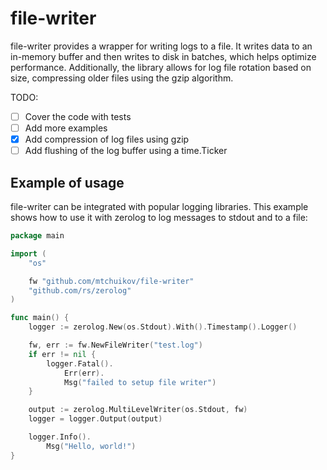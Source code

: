 # file-writer

file-writer provides a wrapper for writing logs to a file. It writes data to an in-memory buffer and then writes to disk in batches, which helps optimize performance. Additionally, the library allows for log file rotation based on size, compressing older files using the gzip algorithm.

TODO:
- [ ] Cover the code with tests
- [ ] Add more examples
- [x] Add compression of log files using gzip
- [ ] Add flushing of the log buffer using a time.Ticker

## Example of usage

file-writer can be integrated with popular logging libraries. This example shows how to use it with zerolog to log messages to stdout and to a file:

```go
package main

import (
	"os"

	fw "github.com/mtchuikov/file-writer"
	"github.com/rs/zerolog"
)

func main() {
	logger := zerolog.New(os.Stdout).With().Timestamp().Logger()

	fw, err := fw.NewFileWriter("test.log")
	if err != nil {
		logger.Fatal().
			Err(err).
			Msg("failed to setup file writer")
	}

	output := zerolog.MultiLevelWriter(os.Stdout, fw)
	logger = logger.Output(output)

	logger.Info().
		Msg("Hello, world!")
}
```


